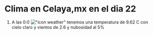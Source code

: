 # Clima en Celaya,mx en el dia 22

1. A las 0:0 !["icon weather"](http://openweathermap.org/img/w/01n.png) tenemos una temperatura de 9.62 C con cielo claro y  vientos de 2.6 y nubosidad al 5%
